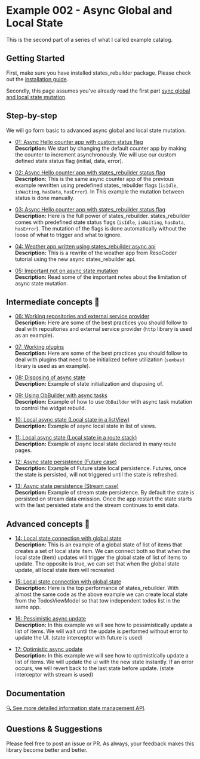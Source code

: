 # Example 002 - Async Global and Local State
This is the second part of a series of what I called example catalog.

## Getting Started
First, make sure you have installed states_rebuilder package. Please check out the [installation guide](https://github.com/GIfatahTH/states_rebuilder/tree/master/states_rebuilder_package#getting-started-with-states_rebuilder). 

Secondly, this page assumes you've already read the first part [sync global and local state mutation](./../ex001_00_sync_global_and_local_state).


## Step-by-step
We will go form basic to advanced async global and local state mutation.

- [01: Async Hello counter app with custom status flag](https://github.com/GIfatahTH/states_rebuilder/blob/dev/examples/ex002_00_async_global_and_local_state/lib/ex_001_00_async_counter_app_with_user_defined_flags.dart)
     <br />**Description:**
  We start by changing the default counter app by making the counter to increment asynchronously. We will use our custom defined state status flag (initial, data, error).

- [02: Async Hello counter app with states_rebuilder status flag](https://github.com/GIfatahTH/states_rebuilder/blob/dev/examples/ex002_00_async_global_and_local_state/lib/ex_002_00_async_counter_app_with_state_rebuilder_flags.dart)
     <br />**Description:**
  This is the same async counter app of the previous example rewritten using predefined states_rebuilder flags (`isIdle`, `isWaiting`, `hasData`, `hasError`). In This example the mutation between status is done manually.

- [03: Async Hello counter app with states_rebuilder status flag](https://github.com/GIfatahTH/states_rebuilder/blob/dev/examples/ex002_00_async_global_and_local_state/lib/ex_002_00_async_counter_app_with_state_rebuilder_full_api.dart)
     <br />**Description:**
  Here is the full power of states_rebuilder. states_rebuilder comes with predefined state status flags (`isIdle`, `isWaiting`, `hasData`, `hasError`). The mutation of the flags is done automatically without the loose of what to trigger and what to ignore. 

- [04: Weather app written using states_rebuilder async api](https://github.com/GIfatahTH/states_rebuilder/blob/dev/examples/ex002_00_async_global_and_local_state/lib/ex_004_00_weather_app_example.dart)
     <br />**Description:**
  This is a rewrite of the weather app from ResoCoder tutorial using the new async states_rebuilder api.

- [05: Important not on async state mutation](https://github.com/GIfatahTH/states_rebuilder/blob/dev/examples/ex002_00_async_global_and_local_state/lib/ex_005_00_important_notes_on_async_mutation.dart)
  <br />**Description:**
  Read some of the important notes about the limitation of async state mutation.

## Intermediate concepts 🧐

- [06: Working repositories and external service provider](https://github.com/GIfatahTH/states_rebuilder/blob/dev/examples/ex002_00_async_global_and_local_state/lib/ex_006_00_repositories_and_service_provider.dart)
  <br />**Description:**
  Here are some of the best practices you should follow to deal with repositories and external service provider (`http` library is used as an example).

- [07: Working plugins](https://github.com/GIfatahTH/states_rebuilder/blob/dev/examples/ex002_00_async_global_and_local_state/lib/ex_007_00_plugins_intialization.dart)
  <br />**Description:**
  Here are some of the best practices you should follow to deal with plugins that need to be initialized before utilization (`sembast` library is used as an example).

- [08: Disposing of async state](https://github.com/GIfatahTH/states_rebuilder/blob/dev/examples/ex002_00_async_global_and_local_state/lib/ex_008_00_disposing_state.dart)
  <br />**Description:**
  Example of state initialization and disposing of.

- [09: Using ObBuilder with async tasks](https://github.com/GIfatahTH/states_rebuilder/blob/dev/examples/ex002_00_async_global_and_local_state/lib/ex_009_00_use_of_on_builder.dart)
  <br />**Description:**
  Example of how to use `ObBuilder` with async task mutation to control the widget rebuild.

- [10: Local async state (Local state in a listView)](https://github.com/GIfatahTH/states_rebuilder/blob/dev/examples/ex002_00_async_global_and_local_state/lib/ex_010_00_local_state_in_list_view.dart)
  <br />**Description:**
  Example of async local state in list of views.

- [11: Local async state (Local state in a route stack)](https://github.com/GIfatahTH/states_rebuilder/blob/dev/examples/ex002_00_async_global_and_local_state/lib/ex_011_00_stacked_local_state.dart)
  <br />**Description:**
  Example of async local state declared in many route pages.

- [12: Async state persistence (Future case)](https://github.com/GIfatahTH/states_rebuilder/blob/dev/examples/ex002_00_async_global_and_local_state/lib/ex_012_00_state_persistence_for_injected_future.dart)
  <br />**Description:**
  Example of Future state local persistence. Futures, once the state is persisted, will not triggered until the state is refreshed. 

- [13: Async state persistence (Stream case)](https://github.com/GIfatahTH/states_rebuilder/blob/dev/examples/ex002_00_async_global_and_local_state/lib/ex_012_00_state_persistence_for_injected_future.dart)
   <br />**Description:**
  Example of stream state persistence. By default the state is persisted on stream data emission. Once the app restart the state starts with the last persisted state and the stream continues to emit data. 

## Advanced concepts 🧐

- [14: Local state connection with global state](https://github.com/GIfatahTH/states_rebuilder/blob/dev/examples/ex002_00_async_global_and_local_state/lib/ex_014_00_local_state_connection_with_global_state.dart)
   <br />**Description:**
  This is an example of a global state of list of items that creates a set of local state item. We can connect both so that when the local state (item) updates will trigger the global state of list of items to update. The opposite is true, we can set that when the global state update, all local state item will recreated.

- [15: Local state connection with global state](https://github.com/GIfatahTH/states_rebuilder/blob/dev/examples/ex002_00_async_global_and_local_state/lib/ex_015_00_local_state_connection_with_global_state.dart)
   <br />**Description:**
  Here is the top performance of states_rebuilder. With almost the same code as the above example we can create local state from the TodosViewModel so that tow independent todos list in the same app.

- [16: Pessimistic async update](https://github.com/GIfatahTH/states_rebuilder/blob/dev/examples/ex002_00_async_global_and_local_state/lib/ex_016_00_pessimistic_update.dart)
   <br />**Description:**
  In this example we will see how to pessimistically update a list of items. We will wait until the update is performed without error to update the UI. (state interceptor with future is used)

- [17: Optimistic async update](https://github.com/GIfatahTH/states_rebuilder/blob/dev/examples/ex002_00_async_global_and_local_state/lib/ex_017_00_optimistic_update.dart)
   <br />**Description:**
  In this example we will see how to optimistically update a list of items. We will update the ui with the new state instantly. If an error occurs, we will revert back to the last state before update. (state interceptor with stream is used)


## Documentation
[🔍 See more detailed information state management API](https://github.com/GIfatahTH/states_rebuilder/wiki/home).


## Questions & Suggestions
Please feel free to post an issue or PR. As always, your feedback makes this library become better and better.
